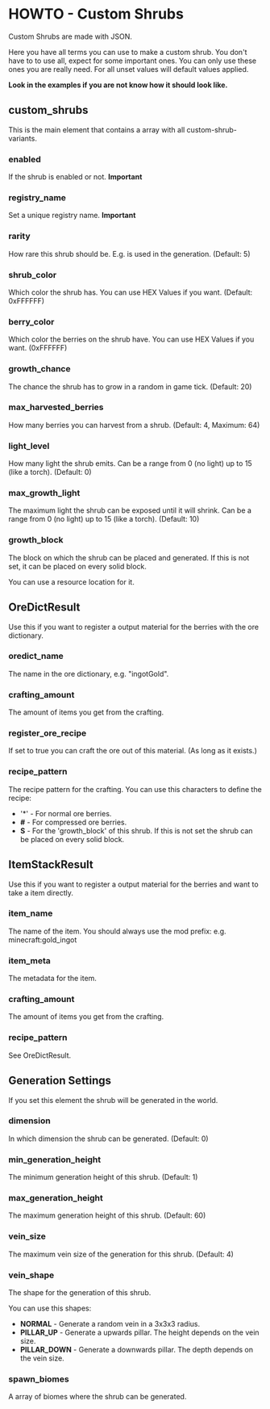 # HOWTO - Custom Shrubs

Custom Shrubs are made with JSON.

Here you have all terms you can use to make a custom shrub.
You don't have to to use all, expect for some important ones. You can only use these ones you are really need.
For all unset values will default values applied.

**Look in the examples if you are not know how it should look like.**

## custom_shrubs
This is the main element that contains a array with all custom-shrub-variants.

### enabled
If the shrub is enabled or not. **Important**

### registry_name
Set a unique registry name. **Important**

### rarity
How rare this shrub should be. E.g. is used in the generation. (Default: 5)

### shrub_color
Which color the shrub has. You can use HEX Values if you want. (Default: 0xFFFFFF)

### berry_color
Which color the berries on the shrub have. You can use HEX Values if you want. (0xFFFFFF)

### growth_chance
The chance the shrub has to grow in a random in game tick. (Default: 20)

### max_harvested_berries
How many berries you can harvest from a shrub. (Default: 4, Maximum: 64)

### light_level
How many light the shrub emits. Can be a range from 0 (no light) up to 15 (like a torch). (Default: 0)

### max_growth_light
The maximum light the shrub can be exposed until it will shrink.
Can be a range from 0 (no light) up to 15 (like a torch). (Default: 10)

### growth_block
The block on which the shrub can be placed and generated. If this is not set, it can be placed on every solid block.

You can use a resource location for it.


## OreDictResult
Use this if you want to register a output material for the berries with the ore dictionary.

### oredict_name
The name in the ore dictionary, e.g. "ingotGold".

### crafting_amount
The amount of items you get from the crafting.

### register_ore_recipe
If set to true you can craft the ore out of this material. (As long as it exists.)

### recipe_pattern
The recipe pattern for the crafting.
You can use this characters to define the recipe:

- '*' - For normal ore berries.
- **#** - For compressed ore berries.
- **S** - For the 'growth_block' of this shrub. If this is not set the shrub can be placed on every solid block.


## ItemStackResult
Use this if you want to register a output material for the berries and want to take a item directly.

### item_name
The name of the item. You should always use the mod prefix: e.g. minecraft:gold_ingot

### item_meta
The metadata for the item.

### crafting_amount
The amount of items you get from the crafting.

### recipe_pattern
See OreDictResult.


## Generation Settings
If you set this element the shrub will be generated in the world.

### dimension
In which dimension the shrub can be generated. (Default: 0)

### min_generation_height
The minimum generation height of this shrub. (Default: 1)

### max_generation_height
The maximum generation height of this shrub. (Default: 60)

### vein_size
The maximum vein size of the generation for this shrub. (Default: 4)

### vein_shape
The shape for the generation of this shrub.

You can use this shapes:

- **NORMAL** -  Generate a random vein in a 3x3x3 radius.
- **PILLAR_UP** - Generate a upwards pillar. The height depends on the vein size.
- **PILLAR_DOWN** - Generate a downwards pillar. The depth depends on the vein size.

### spawn_biomes
A array of biomes where the shrub can be generated.
